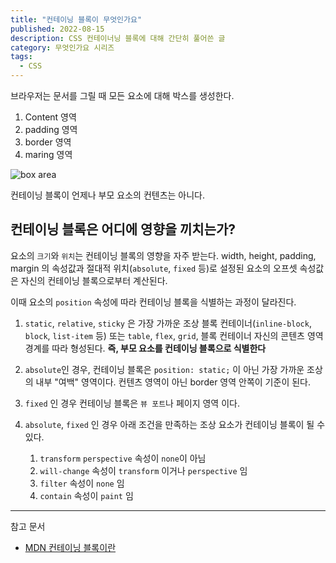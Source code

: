 ```yaml
---
title: "컨테이닝 블록이 무엇인가요"
published: 2022-08-15
description: CSS 컨테이너닝 블록에 대해 간단히 풀어쓴 글
category: 무엇인가요 시리즈
tags:
  - CSS
---
```


브라우저는 문서를 그릴 때 모든 요소에 대해 박스를 생성한다.

1. Content 영역
2. padding 영역
3. border 영역
4. maring 영역

![box area](https://developer.mozilla.org/en-US/docs/Web/CSS/Containing_block/box-model.png)

컨테이닝 블록이 언제나 부모 요소의 컨텐츠는 아니다.

## 컨테이닝 블록은 어디에 영향을 끼치는가?

요소의 `크기`와 `위치`는 컨테이닝 블록의 영향을 자주 받는다.
width, height, padding, margin 의 속성값과 절대적 위치(`absolute`, `fixed` 등)로 설정된 요소의 오프셋 속성값은
자신의 컨테이닝 블록으로부터 계산된다.

이때 요소의 `position` 속성에 따라 컨테이닝 블록을 식별하는 과정이 달라진다.

1. `static`, `relative`, `sticky` 은 가장 가까운 조상 블록 컨테이너(`inline-block`, `block`, `list-item` 등) 또는 `table`, `flex`, `grid`, 블록 컨테이너 자신의 콘텐츠 영역 경계를 따라 형성된다. **즉, 부모 요소를 컨테이닝 블록으로 식별한다**

2. `absolute`인 경우, 컨테이닝 블록은 `position: static;` 이 아닌 가장 가까운 조상의 내부 "여백" 영역이다. 컨텐츠 영역이 아닌 border 영역 안쪽이 기준이 된다.
3. `fixed` 인 경우 컨테이닝 블록은 `뷰 포트`나 페이지 영역 이다.
4. `absolute`, `fixed` 인 경우 아래 조건을 만족하는 조상 요소가 컨테이닝 블록이 될 수 있다.
   1. `transform` `perspective` 속성이 `none`이 아님
   2. `will-change` 속성이 `transform` 이거나 `perspective` 임
   3. `filter` 속성이 `none` 임
   4. `contain` 속성이 `paint` 임

---

참고 문서

- [MDN 컨테이닝 블록이란](https://developer.mozilla.org/ko/docs/Web/CSS/Containing_block)
